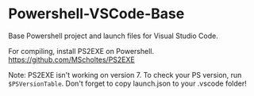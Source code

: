 # Powershell-VSCode-Base
Base Powershell project and launch files for Visual Studio Code.


For compiling, install PS2EXE on Powershell. https://github.com/MScholtes/PS2EXE

Note: PS2EXE isn't working on version 7. To check your PS version, run `$PSVersionTable`.
Don't forget to copy launch.json to your .vscode folder!
